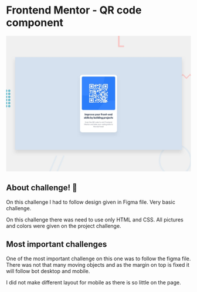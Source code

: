# Frontend Mentor - QR code component

![Design preview for the QR code component coding challenge](./preview.jpg)

## About challenge! 👋

On this challenge I had to follow design given in Figma file. 
Very basic challenge.

On this challenge there was need to use only HTML and CSS. All pictures and colors were given on the project challenge.

## Most important challenges

One of the most important challenge on this one was to follow the figma file. 
There was not that many moving objects and as the margin on top is fixed it will follow bot desktop and mobile. 

I did not make different layout for mobile as there is so little on the page.



